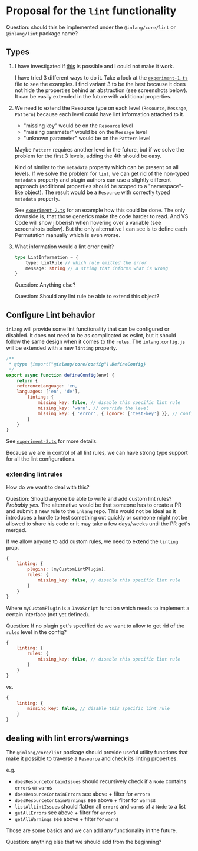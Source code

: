 # Proposal for the `lint` functionality

Question: should this be implemented under the `@inlang/core/lint` or `@inlang/lint` package name?

<!------------------------------------------------------------------------------------------------>

## Types

1. I have investigated if [this](https://github.com/orgs/inlang/discussions/319#discussioncomment-4850815) is possible and I could not make it work.

	I have tried 3 different ways to do it. Take a look at the [`experiment-1.ts`](https://github.com/ivanhofer/inlang/blob/lint/source-code/core/src/lint/experiment-1.ts) file to see the examples. I find variant 3 to be the best because it does not hide the properties behind an abstraction (see screenshots below). It can be easily extended in the future with additional properties.

2. We need to extend the Resource type on each level (`Resource`, `Message`, `Pattern`) because each level could have lint information attached to it.

	- "missing key" would be on the `Resource` level
	- "missing parameter" would be on the `Message` level
	- "unknown parameter" would be on the `Pattern` level

	Maybe `Pattern` requires another level in the future, but if we solve the problem for the first 3 levels, adding the 4th should be easy.

	Kind of similar to the `metadata` property which can be present on all levels. If we solve the problem for `lint`, we can get rid of the non-typed `metadata` property and plugin authors can use a slightly different approach (additional properties should be scoped to a "namespace"-like object). The result would be a `Resource` with correctly typed `metadata` property.

	See [`experiment-2.ts`](https://github.com/ivanhofer/inlang/blob/lint/source-code/core/src/lint/experiment-2.ts) for an example how this could be done. The only downside is, that those generics make the code harder to read. And VS Code will show jibberish when hovering over a variable (see screenshots below). But the only alternative I can see is to define each Permutation manually which is even worse.

3. What information would a lint error emit?

	```ts
	type LintInformation = {
		type: LintRule // which rule emitted the error
		message: string // a string that informs what is wrong
	}
	```
	Question: Anything else?

	Question: Should any lint rule be able to extend this object?

<!------------------------------------------------------------------------------------------------>

## Configure Lint behavior

`inlang` will provide some lint functionality that can be configured or disabled.
It does not need to be as complicated as eslint, but it should follow the same design when it comes to the `rules`.
The `inlang.config.js` will be extended with a new `linting` property.

```js
/**
 * @type {import("@inlang/core/config").DefineConfig}
 */
export async function defineConfig(env) {
  	return {
   	referenceLanguage: 'en,
   	languages: ['en', 'de'],
		linting: {
			missing_key: false, // disable this specific lint rule
			missing_key: 'warn', // override the level
			missing_key: { 'error', { ignore: ['test-key'] }}, // configure the linting behavior where needed
		}
  	}
}
```

See [`experiment-3.ts`](https://github.com/ivanhofer/inlang/blob/lint/source-code/core/src/lint/experiment-3.ts) for more details.

Because we are in control of all lint rules, we can have strong type support for all the lint configurations.

### extending lint rules

How do we want to deal with this?

Question: Should anyone be able to write and add custom lint rules? _Probably yes._
The alternative would be that someone has to create a PR and submit a new rule to the `inlang` repo. This would not be ideal as it introduces a hurdle to test something out quickly or someone might not be allowed to share his code or it may take a few days/weeks until the PR get's merged.

If we allow anyone to add custom rules, we need to extend the `linting` prop.

```js
{
	linting: {
		plugins: [myCustomLintPlugin],
		rules: {
			missing_key: false, // disable this specific lint rule
		}
	}
}
```

Where `myCustomPlugin` is a `JavaScript` function which needs to implement a certain interface (not yet defined).

Question: If no plugin get's specified do we want to allow to get rid of the `rules` level in the config?

```js
{
	linting: {
		rules: {
			missing_key: false, // disable this specific lint rule
		}
	}
}
```

vs.


```js
{
	linting: {
		missing_key: false, // disable this specific lint rule
	}
}
```

<!------------------------------------------------------------------------------------------------>

## dealing with lint errors/warnings

The `@inlang/core/lint` package should provide useful utility functions that make it possible to traverse a `Resource` and check its linting properties.

e.g.

 - `doesResourceContainIssues` should recursively check if a `Node` contains `error`s or `warn`s
 - `doesResourceContainErrors` see above + filter for `error`s
 - `doesResourceContainWarnings` see above + filter for `warns`s
 - `listAllLintIssues` should flatten all `error`s and `warn`s of a `Node` to a list
 - `getAllErrors` see above + filter for `error`s
 - `getAllWarnings` see above + filter for `warn`s

Those are some basics and we can add any functionality in the future.

Question: anything else that we should add from the beginning?
